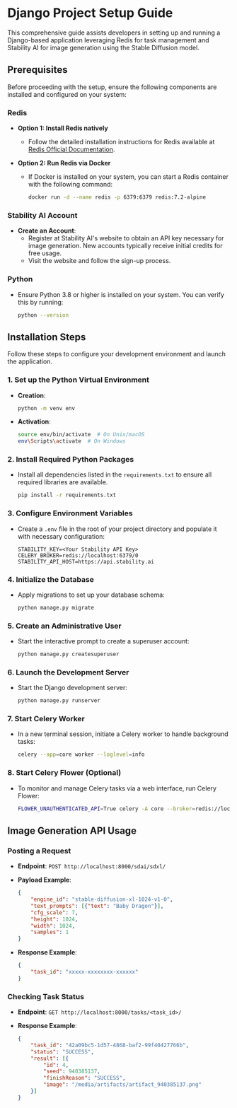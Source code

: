 # Django Project Setup Guide

This comprehensive guide assists developers in setting up and running a Django-based application leveraging Redis for task management and Stability AI for image generation using the Stable Diffusion model.

## Prerequisites

Before proceeding with the setup, ensure the following components are installed and configured on your system:

### Redis

- **Option 1: Install Redis natively**
  - Follow the detailed installation instructions for Redis available at [Redis Official Documentation](https://redis.io/docs/latest/operate/oss_and_stack/install/install-redis/).

- **Option 2: Run Redis via Docker**
  - If Docker is installed on your system, you can start a Redis container with the following command:

    ```bash
    docker run -d --name redis -p 6379:6379 redis:7.2-alpine
    ```

### Stability AI Account

- **Create an Account**:
  - Register at Stability AI's website to obtain an API key necessary for image generation. New accounts typically receive initial credits for free usage.
  - Visit the website and follow the sign-up process.

### Python

- Ensure Python 3.8 or higher is installed on your system. You can verify this by running:

  ```bash
  python --version
  ```

## Installation Steps

Follow these steps to configure your development environment and launch the application.

### 1. Set up the Python Virtual Environment

- **Creation**:

  ```bash
  python -m venv env
  ```

- **Activation**:

  ```bash
  source env/bin/activate  # On Unix/macOS
  env\Scripts\activate  # On Windows
  ```

### 2. Install Required Python Packages

- Install all dependencies listed in the `requirements.txt` to ensure all required libraries are available.

  ```bash
  pip install -r requirements.txt
  ```

### 3. Configure Environment Variables

- Create a `.env` file in the root of your project directory and populate it with necessary configuration:

  ```plaintext
  STABILITY_KEY=<Your Stability API Key>
  CELERY_BROKER=redis://localhost:6379/0
  STABILITY_API_HOST=https://api.stability.ai
  ```

### 4. Initialize the Database

- Apply migrations to set up your database schema:

  ```bash
  python manage.py migrate
  ```

### 5. Create an Administrative User

- Start the interactive prompt to create a superuser account:

  ```bash
  python manage.py createsuperuser
  ```

### 6. Launch the Development Server

- Start the Django development server:

  ```bash
  python manage.py runserver
  ```

### 7. Start Celery Worker

- In a new terminal session, initiate a Celery worker to handle background tasks:

  ```bash
  celery --app=core worker --loglevel=info
  ```

### 8. Start Celery Flower (Optional)

- To monitor and manage Celery tasks via a web interface, run Celery Flower:

  ```bash
  FLOWER_UNAUTHENTICATED_API=True celery -A core --broker=redis://localhost:6379/0 flower --port=5555
  ```

## Image Generation API Usage

### Posting a Request

- **Endpoint**: `POST http://localhost:8000/sdai/sdxl/`
- **Payload Example**:

  ```json
  {
      "engine_id": "stable-diffusion-xl-1024-v1-0",
      "text_prompts": [{"text": "Baby Dragon"}],
      "cfg_scale": 7,
      "height": 1024,
      "width": 1024,
      "samples": 1
  }
  ```

- **Response Example**:

  ```json
  {
      "task_id": "xxxxx-xxxxxxxx-xxxxxx"
  }
  ```

### Checking Task Status

- **Endpoint**: `GET http://localhost:8000/tasks/<task_id>/`
- **Response Example**:

  ```json
  {
      "task_id": "42a09bc5-1d57-4868-baf2-99f40427766b",
      "status": "SUCCESS",
      "result": [{
          "id": 4,
          "seed": 940385137,
          "finishReason": "SUCCESS",
          "image": "/media/artifacts/artifact_940385137.png"
      }]
  }
  ```
